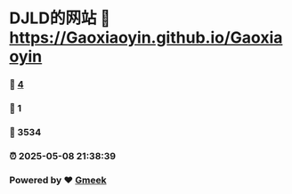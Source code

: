 # DJLD的网站 :link: https://Gaoxiaoyin.github.io/Gaoxiaoyin 
### :page_facing_up: [4](https://Gaoxiaoyin.github.io/Gaoxiaoyin/tag.html) 
### :speech_balloon: 1 
### :hibiscus: 3534 
### :alarm_clock: 2025-05-08 21:38:39 
### Powered by :heart: [Gmeek](https://github.com/Meekdai/Gmeek)

